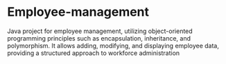 # Employee-management
Java project for employee management, utilizing object-oriented programming principles such as encapsulation, inheritance, and polymorphism. It allows adding, modifying, and displaying employee data, providing a structured approach to workforce administration
